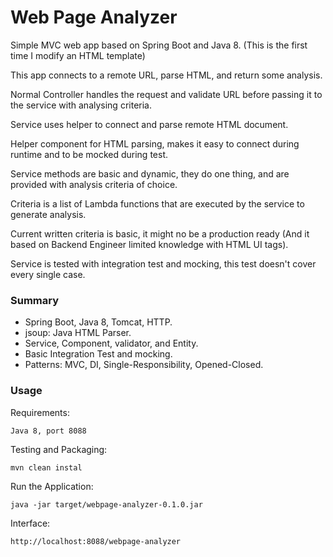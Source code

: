 # Web Page Analyzer

Simple MVC web app based on Spring Boot and Java 8. (This is the first time I modify an HTML template)

This app connects to a remote URL, parse HTML, and return some analysis.

Normal Controller handles the request and validate URL before passing it to the service with analysing criteria.

Service uses helper to connect and parse remote HTML document.

Helper component for HTML parsing, makes it easy to connect during runtime and to be mocked during test.

Service methods are basic and dynamic, they do one thing, and are provided with analysis criteria of choice.

Criteria is a list of Lambda functions that are executed by the service to generate analysis.

Current written criteria is basic, 
it might no be a production ready (And it based on Backend Engineer limited knowledge with HTML UI tags).

Service is tested with integration test and mocking, this test doesn't cover every single case.

### Summary

- Spring Boot, Java 8, Tomcat, HTTP.
- jsoup: Java HTML Parser.
- Service, Component, validator, and Entity.
- Basic Integration Test and mocking.
- Patterns: MVC, DI, Single-Responsibility, Opened-Closed.

### Usage

Requirements:

```
Java 8, port 8088
```

Testing and Packaging:

```
mvn clean instal
```

Run the Application:

```
java -jar target/webpage-analyzer-0.1.0.jar
```

Interface:

```
http://localhost:8088/webpage-analyzer
```
